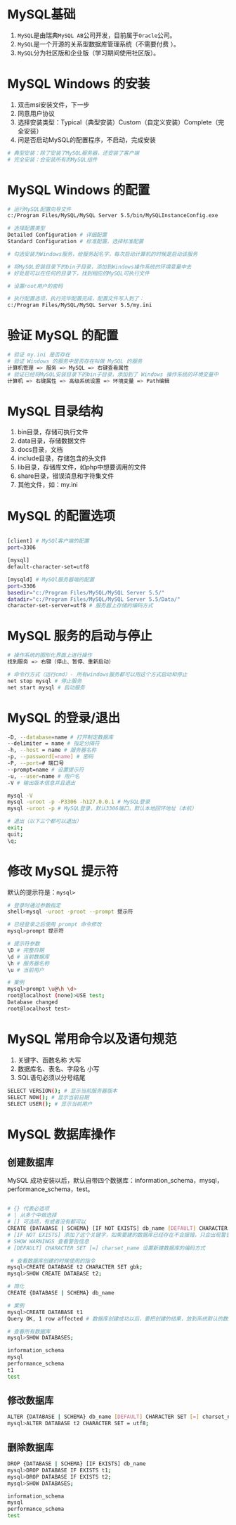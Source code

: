# MySQL基础
1. `MySQL`是由瑞典`MySQL AB`公司开发，目前属于`Oracle`公司。
2. `MySQL`是一个开源的关系型数据库管理系统（不需要付费 ）。
3. `MySQL`分为社区版和企业版（学习期间使用社区版）。

# MySQL Windows 的安装
1. 双击msi安装文件，下一步
2. 同意用户协议
3. 选择安装类型：Typical（典型安装）Custom（自定义安装）Complete（完全安装）
4. 问是否启动MySQL的配置程序，不启动，完成安装
``` bash
# 典型安装：除了安装了MySQL服务器，还安装了客户端
# 完全安装：会安装所有的MySQL组件
```

# MySQL Windows 的配置
``` bash
# 运行MySQL配置向导文件
c:/Program Files/MySQL/MySQL Server 5.5/bin/MySQLInstanceConfig.exe

# 选择配置类型
Detailed Configuration # 详细配置
Standard Configuration # 标准配置，选择标准配置

# 勾选安装为Windows服务，给服务起名字，每次启动计算机的时候是启动该服务

# 将MySQL安装目录下的bin子目录，添加到Windows操作系统的环境变量中去 
# 好处是可以在任何的目录下，找到相应的MySQL可执行文件

# 设置root用户的密码

# 执行配置选项，执行完毕配置完成，配置文件写入到了：
c:/Program Files/MySQL/MySQL Server 5.5/my.ini
```

# 验证 MySQL 的配置
``` bash
# 验证 my.ini 是否存在
# 验证 Windows 的服务中是否存在叫做 MySQL 的服务
计算机管理 => 服务 => MySQL => 右键查看属性
# 验证已经将MySQL安装目录下的bin子目录，添加到了 Windows 操作系统的环境变量中 
计算机 => 右键属性 => 高级系统设置 => 环境变量 => Path编辑
```

# MySQL 目录结构
1. bin目录，存储可执行文件
2. data目录，存储数据文件
3. docs目录，文档
4. include目录，存储包含的头文件
5. lib目录，存储库文件，如php中想要调用的文件
6. share目录，错误消息和字符集文件
7. 其他文件，如：my.ini

# MySQL 的配置选项
``` bash

[client] # MySQl客户端的配置
port=3306

[mysql]
default-character-set=utf8

[mysqld] # MySQl服务器端的配置
port=3306
basedir="c:/Program Files/MySQL/MySQL Server 5.5/"
datadir="c:/Program Files/MySQL/MySQL Server 5.5/Data/"
character-set-server=utf8 # 服务器上存储的编码方式
```

# MySQL 服务的启动与停止
``` bash 
# 操作系统的图形化界面上进行操作
找到服务 => 右键（停止、暂停、重新启动）

# 命令行方式（运行cmd）- 所有windows服务都可以用这个方式启动和停止
net stop mysql # 停止服务
net start mysql # 启动服务
```

# MySQL 的登录/退出
``` bash 
-D, --database=name # 打开制定数据库
--delimiter = name # 指定分隔符
-h, --host = name # 服务器名称
-p, --password[=name] # 密码
-P, --port=# 端口号
--prompt=name # 设置提示符
-u, --user=name # 用户名
-V # 输出版本信息并且退出

mysql -V
mysql -uroot -p -P3306 -h127.0.0.1 # MySQL登录
mysql -uroot -p # MySQL登录，默认3306端口，默认本地回环地址（本机）

# 退出（以下三个都可以退出）
exit;
quit;
\q;
```

# 修改 MySQL 提示符
默认的提示符是：`mysql>`
``` bash 
# 登录时通过参数指定
shell>mysql -uroot -proot --prompt 提示符

# 已经登录之后使用 prompt 命令修改
mysql>prompt 提示符

# 提示符参数
\D # 完整日期
\d # 当前数据库
\h # 服务器名称
\u # 当前用户

# 案例 
mysql>prompt \u@\h \d>
root@localhost (none)>USE test;
Database changed
root@localhost test>
```

# MySQL 常用命令以及语句规范
1. 关键字、函数名称 大写
2. 数据库名、表名、字段名 小写
3. SQL语句必须以分号结尾
``` bash 
SELECT VERSION(); # 显示当前服务器版本
SELECT NOW(); # 显示当前日期
SELECT USER(); # 显示当前用户
```

# MySQL 数据库操作
## 创建数据库
MySQL 成功安装以后，默认自带四个数据库：information_schema，mysql，performance_schema，test。
``` bash

# {} 代表必选项
# | 从多个中做选择
# [] 可选项，有或者没有都可以
CREATE {DATABASE | SCHEMA} [IF NOT EXISTS] db_name [DEFAULT] CHARACTER SET [=] charset_name
# [IF NOT EXISTS] 添加了这个关键字，如果要建的数据库已经存在不会报错，只会出现警告，否则会报错。
# SHOW WARNINGS 查看警告信息
# [DEFAULT] CHARACTER SET [=] charset_name 设置新建数据库的编码方式

 # 查看数据库创建的时候使用的指令
mysql>CREATE DATABASE t2 CHARACTER SET gbk;
mysql>SHOW CREATE DATABASE t2;

# 简化
CREATE {DATABASE | SCHEMA} db_name

# 案例
mysql>CREATE DATABASE t1
Query OK, 1 row affected # 数据库创建成功以后，要把创建的结果，放到系统默认的数据库中去，所以提示一行被影响

# 查看所有数据库
mysql>SHOW DATABASES;

information_schema
mysql
performance_schema
t1
test
```

## 修改数据库
``` bash
ALTER {DATABASE | SCHEMA} db_name [DEFAULT] CHARACTER SET [=] charset_name
mysql>ALTER DATABASE t2 CHARACTER SET = utf8;
```

## 删除数据库
``` bash
DROP {DATABASE | SCHEMA} [IF EXISTS] db_name
mysql>DROP DATABASE IF EXISTS t1;
mysql>DROP DATABASE IF EXISTS t2;
mysql>SHOW DATABASES;

information_schema
mysql
performance_schema
test
```